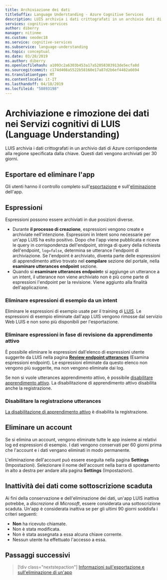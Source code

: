 ```yaml
---
title: Archiviazione dei dati
titleSuffix: Language Understanding - Azure Cognitive Services
description: LUIS archivia i dati crittografati in un archivio dati di Azure corrispondente alla regione specificata dalla chiave.
services: cognitive-services
author: diberry
manager: nitinme
ms.custom: seodec18
ms.service: cognitive-services
ms.subservice: language-understanding
ms.topic: conceptual
ms.date: 03/28/2019
ms.author: diberry
ms.openlocfilehash: a1093c2a6303b453a17a52058303913de5ecfa8d
ms.sourcegitcommit: c174d408a5522b58160e17a87d2b6ef4482a6694
ms.translationtype: MT
ms.contentlocale: it-IT
ms.lasthandoff: 04/18/2019
ms.locfileid: "58893198"
---
```

# <a name="data-storage-and-removal-in-language-understanding-luis-cognitive-services"></a>Archiviazione e rimozione dei dati nei Servizi cognitivi di LUIS (Language Understanding)
LUIS archivia i dati crittografati in un archivio dati di Azure corrispondente alla regione specificata dalla chiave. Questi dati vengono archiviati per 30 giorni. 

## <a name="export-and-delete-app"></a>Esportare ed eliminare l'app
Gli utenti hanno il controllo completo sull'[esportazione](luis-how-to-start-new-app.md#export-app) e sull'[eliminazione](luis-how-to-start-new-app.md#delete-app) dell'app. 

## <a name="utterances"></a>Espressioni

Espressioni possono essere archiviati in due posizioni diverse. 

* Durante **il processo di creazione**, espressioni vengono create e archiviate nell'intenzione. Espressioni in Intent sono necessarie per un'app LUIS ha esito positivo. Dopo che l'app viene pubblicata e riceve le query in corrispondenza dell'endpoint, stringa di query della richiesta dell'endpoint, `log=false`, determina se utterance l'endpoint di archiviazione. Se l'endpoint è archiviato, diventa parte delle espressioni di apprendimento attivo trovato nel **compilare** sezione del portale, nella **esaminare utterances endpoint** sezione. 
* Quando si **esaminare utterances endpoint**e si aggiunge un utterance a un intent, il utterance non viene archiviato non è più come parte di espressioni l'endpoint per la revisione. Viene aggiunto alla finalità dell'applicazione. 

<a name="utterances-in-an-intent"></a>

### <a name="delete-example-utterances-from-an-intent"></a>Eliminare espressioni di esempio da un intent
Eliminare le espressioni di esempio usate per il training di [LUIS](luis-reference-regions.md). Le espressioni di esempio eliminate dall'app LUIS vengono rimosse dal servizio Web LUIS e non sono più disponibili per l'esportazione.

<a name="utterances-in-review"></a>

### <a name="delete-utterances-in-review-from-active-learning"></a>Eliminare espressioni in fase di revisione da apprendimento attivo

È possibile eliminare le espressioni dall'elenco di espressioni utente suggerite da LUIS nella pagina  **[Review endpoint utterances](luis-how-to-review-endpoint-utterances.md)** (Esamina espressioni endpoint). Le espressioni eliminate da questo elenco non vengono più suggerite, ma non vengono eliminate dai log.

Se non si vuole utterances apprendimento attivo, è possibile [disabilitare apprendimento attivo](luis-how-to-review-endpoint-utterances.md#disable-active-learning). La disabilitazione di apprendimento attivo disabilita anche la registrazione.

### <a name="disable-logging-utterances"></a>Disabilitare la registrazione utterances
[La disabilitazione di apprendimento attivo](luis-how-to-review-endpoint-utterances.md#disable-active-learning) è disabilita la registrazione.


<a name="accounts"></a>

## <a name="delete-an-account"></a>Eliminare un account
Se si elimina un account, vengono eliminate tutte le app insieme ai relativi log ed espressioni di esempio. I dati vengono conservati per 60 giorni prima che l'account e i dati vengano eliminati in modo permanente.

L'eliminazione dell'account può essere eseguita nella pagina **Settings** (Impostazioni). Selezionare il nome dell'account nella barra di spostamento in alto a destra per andare alla pagina **Settings** (Impostazioni).

## <a name="data-inactivity-as-an-expired-subscription"></a>Inattività dei dati come sottoscrizione scaduta
Ai fini della conservazione e dell'eliminazione dei dati, un'app LUIS inattiva potrebbe, a _discrezione di Microsoft_, essere considerata una sottoscrizione scaduta. Un'app è considerata inattiva se per gli ultimi 90 giorni soddisfa i criteri seguenti: 

* **Non** ha ricevuto chiamate.
* Non è stata modificata.
* Non è stata assegnata a essa alcuna chiave corrente.
* Nessun utente ha effettuato l'accesso a essa.

## <a name="next-steps"></a>Passaggi successivi

> [!div class="nextstepaction"]
> [Informazioni sull'esportazione e sull'eliminazione di un'app](luis-how-to-start-new-app.md)
